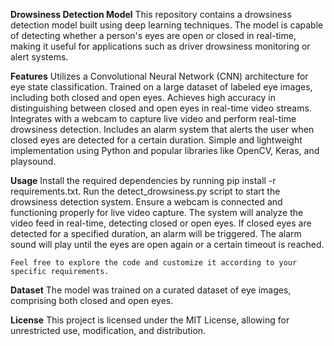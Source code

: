 **Drowsiness Detection Model**
This repository contains a drowsiness detection model built using deep learning techniques. The model is capable of detecting whether a person's eyes are open or closed in real-time, making it useful for applications such as driver drowsiness monitoring or alert systems.

**Features**
    Utilizes a Convolutional Neural Network (CNN) architecture for eye state classification.
    Trained on a large dataset of labeled eye images, including both closed and open eyes.
    Achieves high accuracy in distinguishing between closed and open eyes in real-time video streams.
    Integrates with a webcam to capture live video and perform real-time drowsiness detection.
    Includes an alarm system that alerts the user when closed eyes are detected for a certain duration.
    Simple and lightweight implementation using Python and popular libraries like OpenCV, Keras, and playsound.

**Usage**
    Install the required dependencies by running pip install -r requirements.txt.
    Run the detect_drowsiness.py script to start the drowsiness detection system.
    Ensure a webcam is connected and functioning properly for live video capture.
    The system will analyze the video feed in real-time, detecting closed or open eyes.
    If closed eyes are detected for a specified duration, an alarm will be triggered.
    The alarm sound will play until the eyes are open again or a certain timeout is reached.
    
    Feel free to explore the code and customize it according to your specific requirements.

**Dataset**
The model was trained on a curated dataset of eye images, comprising both closed and open eyes. 

**License**
This project is licensed under the MIT License, allowing for unrestricted use, modification, and distribution.
